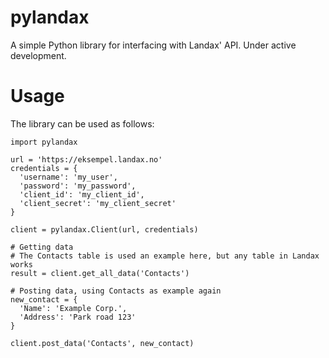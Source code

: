 # pylandax

A simple Python library for interfacing with Landax' API. Under active development.

# Usage

The library can be used as follows:

```
import pylandax

url = 'https://eksempel.landax.no'
credentials = {
  'username': 'my_user',
  'password': 'my_password',
  'client_id': 'my_client_id',
  'client_secret': 'my_client_secret'
}

client = pylandax.Client(url, credentials)

# Getting data
# The Contacts table is used an example here, but any table in Landax works
result = client.get_all_data('Contacts')

# Posting data, using Contacts as example again
new_contact = {
  'Name': 'Example Corp.',
  'Address': 'Park road 123'
}

client.post_data('Contacts', new_contact)
```
